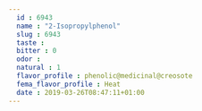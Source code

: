 ```yaml
---
  id : 6943
  name : "2-Isopropylphenol"
  slug : 6943
  taste : 
  bitter : 0
  odor : 
  natural : 1
  flavor_profile : phenolic@medicinal@creosote
  fema_flavor_profile : Heat
  date : 2019-03-26T08:47:11+01:00
---
```



